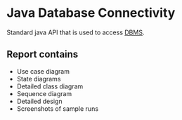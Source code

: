 # Java Database Connectivity
Standard java API that is used to access [DBMS](https://github.com/Seif45/DBMS).
## Report contains
- Use case diagram
- State diagrams
- Detailed class diagram
- Sequence diagram
- Detailed design
- Screenshots of sample runs
